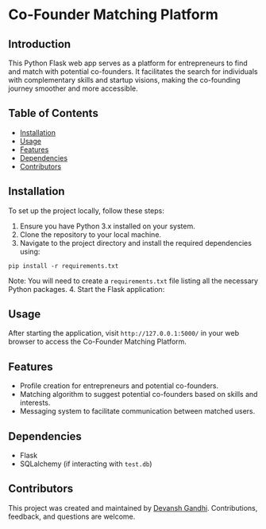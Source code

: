 # Co-Founder Matching Platform

## Introduction
This Python Flask web app serves as a platform for entrepreneurs to find and match with potential co-founders. It facilitates the search for individuals with complementary skills and startup visions, making the co-founding journey smoother and more accessible.

## Table of Contents
- [Installation](#installation)
- [Usage](#usage)
- [Features](#features)
- [Dependencies](#dependencies)
- [Contributors](#contributors)

## Installation
To set up the project locally, follow these steps:
1. Ensure you have Python 3.x installed on your system.
2. Clone the repository to your local machine.
3. Navigate to the project directory and install the required dependencies using:

`pip install -r requirements.txt`

Note: You will need to create a `requirements.txt` file listing all the necessary Python packages.
4. Start the Flask application:


## Usage
After starting the application, visit `http://127.0.0.1:5000/` in your web browser to access the Co-Founder Matching Platform.

## Features
- Profile creation for entrepreneurs and potential co-founders.
- Matching algorithm to suggest potential co-founders based on skills and interests.
- Messaging system to facilitate communication between matched users.

## Dependencies
- Flask
- SQLalchemy (if interacting with `test.db`)

## Contributors
This project was created and maintained by [Devansh Gandhi](https://github.com/devanshg03). Contributions, feedback, and questions are welcome.

